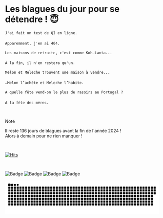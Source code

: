 
<h1>Les blagues du jour pour se détendre ! 😇</h1>

```diff
J'ai fait un test de QI en ligne.

Apparemment, j'en ai 404.
```

```diff
Les maisons de retraite, c'est comme Koh-Lanta...

À la fin, il n'en restera qu'un.
```

```diff
Melon et Meleche trouvent une maison à vendre...

…Melon l’achète et Meleche l’habite.
```

```diff
A quelle fête vend-on le plus de rasoirs au Portugal ?

A la fête des mères.
```

<br/>

> [!NOTE]
> Il reste 136 jours de blagues avant la fin de l'année 2024 ! <br/>
> Alors à demain pour ne rien manquer !

<br/>


[![Hits](https://hits.seeyoufarm.com/api/count/incr/badge.svg?url=https%3A%2F%2Fgithub.com%2FClems02%2Fhit-counter&count_bg=%23003E80&title_bg=%235C9FE1&icon=powershell.svg&icon_color=%23FFFFFF&title=Visite&edge_flat=false)](https://hits.seeyoufarm.com)


<br/>


![Badge](https://img.shields.io/badge/Last%20updated%20on-white?style=for-the-badge&logo=clockify)   ![Badge](https://img.shields.io/badge/18/08-white?style=for-the-badge) ![Badge](https://img.shields.io/badge/at-white?style=for-the-badge) ![Badge](https://img.shields.io/badge/02:48-white?style=for-the-badge)


<p align="center">
 <img width="1000" src="assets/github-snake.svg" alt="snake"/>
</p>
